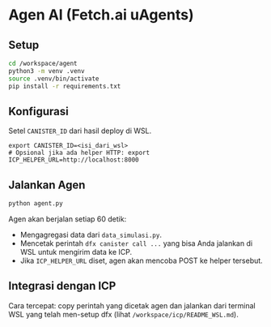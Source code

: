 # Agen AI (Fetch.ai uAgents)

## Setup
```bash
cd /workspace/agent
python3 -m venv .venv
source .venv/bin/activate
pip install -r requirements.txt
```

## Konfigurasi
Setel `CANISTER_ID` dari hasil deploy di WSL.
```
export CANISTER_ID=<isi_dari_wsl>
# Opsional jika ada helper HTTP: export ICP_HELPER_URL=http://localhost:8000
```

## Jalankan Agen
```bash
python agent.py
```
Agen akan berjalan setiap 60 detik:
- Mengagregasi data dari `data_simulasi.py`.
- Mencetak perintah `dfx canister call ...` yang bisa Anda jalankan di WSL untuk mengirim data ke ICP.
- Jika `ICP_HELPER_URL` diset, agen akan mencoba POST ke helper tersebut.

## Integrasi dengan ICP
Cara tercepat: copy perintah yang dicetak agen dan jalankan dari terminal WSL yang telah men-setup dfx (lihat `/workspace/icp/README_WSL.md`).